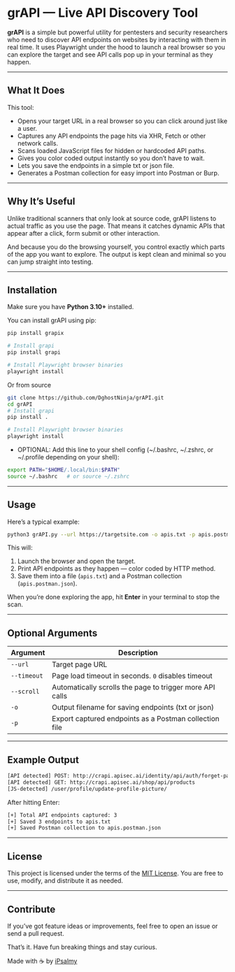 # grAPI — Live API Discovery Tool

**grAPI** is a simple but powerful utility for pentesters and security researchers who need to discover API endpoints on websites by interacting with them in real time. It uses Playwright under the hood to launch a real browser so you can explore the target and see API calls pop up in your terminal as they happen.

---

## What It Does

This tool:

* Opens your target URL in a real browser so you can click around just like a user.
* Captures any API endpoints the page hits via XHR, Fetch or other network calls.
* Scans loaded JavaScript files for hidden or hardcoded API paths.
* Gives you color coded output instantly so you don’t have to wait.
* Lets you save the endpoints in a simple txt or json file.
* Generates a Postman collection for easy import into Postman or Burp.

---

## Why It’s Useful

Unlike traditional scanners that only look at source code, grAPI listens to actual traffic as you use the page. That means it catches dynamic APIs that appear after a click, form submit or other interaction.

And because you do the browsing yourself, you control exactly which parts of the app you want to explore. The output is kept clean and minimal so you can jump straight into testing.

---

## Installation

Make sure you have **Python 3.10+** installed.

You can install grAPI using pip:
```bash
pip install grapix

# Install grapi
pip install grapi

# Install Playwright browser binaries
playwright install

```
Or from source 

```bash
git clone https://github.com/DghostNinja/grAPI.git
cd grAPI
# Install grapi
pip install .

# Install Playwright browser binaries
playwright install
```

- OPTIONAL:
  Add this line to your shell config (~/.bashrc, ~/.zshrc, or ~/.profile depending on your shell):
```bash
export PATH="$HOME/.local/bin:$PATH"
source ~/.bashrc   # or source ~/.zshrc
```
---

## Usage

Here’s a typical example:

```bash
python3 grAPI.py --url https://targetsite.com -o apis.txt -p apis.postman.json
```

This will:

1. Launch the browser and open the target.
2. Print API endpoints as they happen — color coded by HTTP method.
3. Save them into a file (`apis.txt`) and a Postman collection (`apis.postman.json`).

When you’re done exploring the app, hit **Enter** in your terminal to stop the scan.

---

## Optional Arguments

| Argument    | Description                                              |
| ----------- | -------------------------------------------------------- |
| `--url`     | Target page URL                                          |
| `--timeout` | Page load timeout in seconds. `0` disables timeout       |
| `--scroll`  | Automatically scrolls the page to trigger more API calls |
| `-o`        | Output filename for saving endpoints (txt or json)       |
| `-p`        | Export captured endpoints as a Postman collection file   |

---

## Example Output

```bash
[API detected] POST: http://crapi.apisec.ai/identity/api/auth/forget-password
[API detected] GET: http://crapi.apisec.ai/shop/api/products
[JS-detected] /user/profile/update-profile-picture/
```

After hitting Enter:

```bash
[+] Total API endpoints captured: 3
[+] Saved 3 endpoints to apis.txt
[+] Saved Postman collection to apis.postman.json
```

---

## License

This project is licensed under the terms of the [MIT License](LICENSE). You are free to use, modify, and distribute it as needed.

---

## Contribute

If you’ve got feature ideas or improvements, feel free to open an issue or send a pull request.

That’s it. Have fun breaking things and stay curious.

Made with ☕ by [iPsalmy](https://github.com/DghostNinja)
